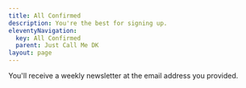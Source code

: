 ```yaml
---
title: All Confirmed
description: You're the best for signing up.
eleventyNavigation:
  key: All Confirmed
  parent: Just Call Me DK
layout: page
---
```


You'll receive a weekly newsletter at the email address you provided.
